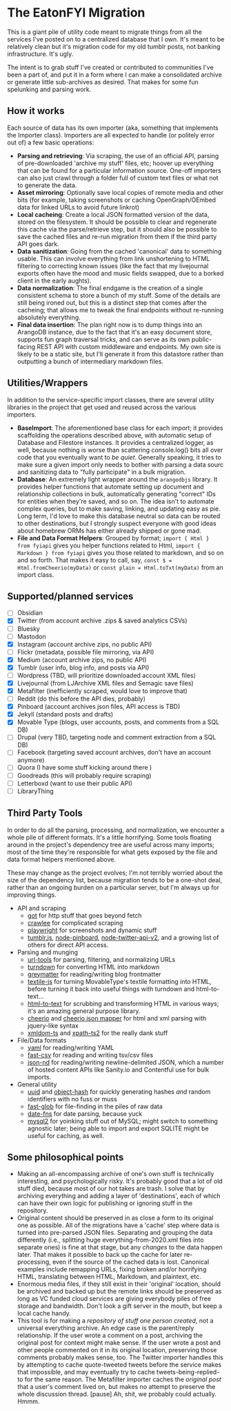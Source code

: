 # The EatonFYI Migration

This is a giant pile of utility code meant to migrate things from all the services
I've posted on to a centralized database that I own. It's meant to be relatively
clean but it's migration code for my old tumblr posts, not banking infrastructure.
It's ugly.

The intent is to grab stuff I've created or contributed to communities I've been a
part of, and put it in a form where I can make a consolidated archive or generate
little sub-archives as desired. That makes for some fun spelunking and parsing work.

## How it works

Each source of data has its own importer (aka, something that implements the Importer
class). Importers are all expected to handle (or politely error out of) a few basic
operations:

- **Parsing and retrieving**: Via scraping, the use of an official API, parsing of
  pre-downloaded 'archive my stuff' files, etc; hoover up everything that can be
  found for a particular information source. One-off importers can also just
  crawl through a folder full of custom text files or what not to generate the data.
- **Asset mirroring**: Optionally save local copies of remote media and other bits
  (for example, taking screenshots or caching OpenGraph/OEmbed data for linked
  URLs to avoid future linkrot)
- **Local cacheing**: Create a local JSON formatted version of the data, stored on
  the filesystem. It should be possible to clear and regenerate this cache via
  the parse/retrieve step, but it should also be possible to save the cached files
  and re-run migration from them if the third party API goes dark.
- **Data sanitization**: Going from the cached 'canonical' data to something usable.
  This can involve everything from link unshortening to HTML filtering to correcting
  known issues (like the fact that my livejournal exports often have the mood and
  music fields swapped, due to a borked client in the early aughts).
- **Data normalization**: The final endgame is the creation of a single consistent
  schema to store a bunch of my stuff. Some of the details are still being ironed
  out, but this is a distinct step that comes after the cacheing; that allows
  me to tweak the final endpoints without re-running absolutely everything.
- **Final data insertion**: The plan right now is to dump things into an ArangoDB
  instance, due to the fact that it's an easy document store, supports fun graph
  traversal tricks, and can serve as its own public-facing REST API with custom
  middleware and endpoints. My own site is likely to be a static site, but I'll
  generate it from this datastore rather than outputting a bunch of intermediary
  markdown files.

## Utilities/Wrappers

In addition to the service-specific import classes, there are several utility libraries
in the project that get used and reused across the various importers.

- **BaseImport**: The aforementioned base class for each import; it provides scaffolding the
  operations described above, with automatic setup of Database and Filestore instances.
  It provides a centralized logger, as well, because nothing is worse than scattering
  console.log() bits all over code that you eventually want to *be quiet*. Generally speaking,
  it tries to make sure a given import only needs to bother with parsing a data sourc and
  sanitizing data to "fully participate" in a bulk migration.
- **Database**: An extremely light wrapper around the `arangodbjs` library. It provides
  helper functions that automate setting up document and relationship collections in bulk,
  automatically generating "correct" IDs for entities when they're saved, and so on.
  The idea isn't to automate complex queries, but to make saving, linking, and updating
  easy as pie. Long term, I'd love to make this database neutral so data can be routed
  to other destinations, but I strongly suspect everyone with good ideas about homebrew
  ORMs has either already shipped or gone mad.
- **File and Data Format Helpers**: Grouped by format; `import { Html } from fyiapi`
  gives you helper functions related to Html, `import { Markdown } from fyiapi` gives
  you those related to markdown, and so on and so forth. That makes it easy to call,
  say, `const $ = Html.fromCheerio(myData)` or `const plain = Html.toTxt(myData)`
  from an import class.

## Supported/planned services

- [ ] Obsidian
- [x] Twitter (from account archive .zips & saved analytics CSVs)
- [ ] Bluesky
- [ ] Mastodon
- [x] Instagram (account archive zips, no public API)
- [ ] Flickr (metadata, possible file mirroring, via API)
- [x] Medium (account archive zips, no public API)
- [x] Tumblr (user info, blog info, and posts via API)
- [ ] Wordpress (TBD, will prioritize downloaded account XML files)
- [x] Livejournal (from LJArchive XML files and Semagic save files)
- [x] Metafilter (inefficiently scraped, would love to improve that)
- [ ] Reddit (do this before the API dies, probably)
- [x] Pinboard (account archives json files, API access is TBD)
- [x] Jekyll (standard posts and drafts)
- [x] Movable Type (blogs, user accounts, posts, and comments from a SQL DB)
- [ ] Drupal (very TBD, targeting node and comment extraction from a SQL DB)
- [ ] Facebook (targeting saved account archives, don't have an account anymore)
- [ ] Quora (I have some stuff kicking around there )
- [ ] Goodreads (this will probably require scraping)
- [ ] Letterboxd (want to use their public API)
- [ ] LibraryThing

## Third Party Tools

In order to do all the parsing, processing, and normalization, we encounter a whole
pile of different formats. It's a little horrifying. Some tools floating around in
the project's dependency tree are useful across many imports; most of the time they're
responsible for what gets exposed by the file and data format helpers mentioned above.

These may change as the project evolves; I'm not terribly worried about the size of
the dependency list, because migration tends to be a one-shot deal, rather than an
ongoing burden on a particular server, but I'm always up for improving things.

- API and scraping
  - [got](https://github.com/sindresorhus/got) for http stuff that goes beyond fetch
  - [crawlee](https://crawlee.dev) for complicated scraping
  - [playwright](https://github.com/Microsoft/playwright) for screenshots and dynamic stuff
  - [tumblr.js](https://github.com/tumblr/tumblr.js/), [node-pinboard](https://github.com/maxmechanic/node-pinboard),
    [node-twitter-api-v2](twitter-api-v2), and a growing list of others for direct API access.
- Parsing and munging
  - [url-tools](https://github.com/autogram-is/url-tools) for parsing, filtering, and normalizing URLs
  - [turndown](https://github.com/mixmark-io/turndown) for converting HTML into markdown
  - [greymatter](https://github.com/jonschlinkert/gray-matter) for reading/writing blog frontmatter
  - [textile-js](https://github.com/GehDoc/textile-js) for turning MovableType's textile
    formatting into HTML, before turning it back into useful things with turndown and
    html-to-text…
  - [html-to-text](https://github.com/html-to-text/node-html-to-text) for scrubbing and transforming HTML
    in various ways; it's an amazing general purpose library.
  - [cheerio](https://cheerio.js.org) and [cheerio json mapper](https://github.com/denkan/cheerio-json-mapper)
    for html and xml parsing with jquery-like syntax
  - [xmldom-ts](https://github.com/backslash47/xmldom) and [xpath-ts2](https://github.com/EagleoutIce/xpath)
    for the really dank stuff
- File/Data formats
  - [yaml](https://github.com/eemeli/yaml) for reading/writing YAML
  - [fast-csv](https://github.com/C2FO/fast-csv) for reading and writing tsv/csv files
  - [json-nd](https://github.com/thyms/json-nd) for reading/writing newline-delimited JSON, which
    a number of hosted content APIs like Sanity.io and Contentful use for bulk imports.
- General utility
  - [uuid](https://github.com/uuidjs/uuid) and [object-hash](https://github.com/puleos/object-hash)
    for quickly generating hashes *and* random identifiers with no fuss or muss
  - [fast-glob](https://github.com/mrmlnc/fast-glob) for file-finding in the piles of raw data
  - [date-fns](https://date-fns.org) for date parsing, because yuck
  - [mysql2](https://github.com/sidorares/node-mysql2) for yoinking stuff out of MySQL;
    might switch to something agnostic later; being able to import and export SQLITE
    might be useful for caching, as well.

## Some philosophical points

- Making an all-encompassing archive of one's own stuff is technically interesting,
  and psychologically risky. It's probably good that a lot of old stuff died,
  because most of our hot takes are trash. I solve that by archiving everything
  and adding a layer of 'destinations', each of which can have their own logic for
  publishing or ignoring stuff in the repository.
- Original content should be preserved in as close a form to its original one as
  possible. All of the migrations have a 'cache' step where data is turned into
  pre-parsed JSON files. Separating and grouping the data differently (i.e.,
  splitting huge everything-from-2020.xml files into separate ones) is fine
  at that stage, but any *changes* to the data happen later. That makes it
  possible to back up the cache for later re-processing, even if the source of
  the cached data is lost. Canonical examples include remapping URLs, fixing
  broken and/or horrifying HTML, translating between HTML, Markdown, and plaintext,
  etc.
- Enormous media files, if they still exist in their 'original' location, should
  be archived and backed up but the remote links should be preserved as long as
  VC funded cloud services are giving everybody piles of free storage and bandwidth.
  Don't look a gift server in the mouth, but keep a local cache handy.
- This tool is for making a *repository of stuff one person created*, not a universal
  everything archive. An edge case is the parent/reply relationship. If the user wrote
  a comment on a post, archiving the original post for context might make sense. If the
  user wrote a post and other people commented on it in its original location,
  preserving those comments probably makes sense, too. The Twitter importer handles
  this by attempting to cache quote-tweeted tweets before the service makes that
  impossible, and may eventually try to cache tweets-being-replied-to for the same
  reason. The Metafilter importer caches the *original post* that a user's comment
  lived on, but makes no attempt to preserve the whole discussion thread. [pause]
  Ah, shit, we probably could actually. Hmmm.
